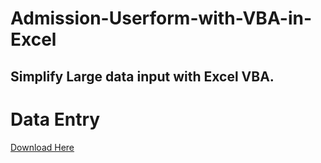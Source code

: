 # Admission-Userform-with-VBA-in-Excel
## Simplify Large data input with Excel VBA.
# Data Entry 
[Download Here](https://github.com/Oluwatosin2123/Admission-Userform-with-VBA-in-Excel/blob/fcd28fcfa9532571a9a25b1f3c49077d5ba230eb/CHAMPIONS%20FOUNDATIONAL%20ADMISSION%20FORM%2C%20MA.xlsm.xlsx)
